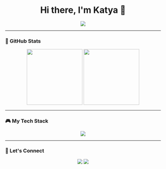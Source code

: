 <h1 align="center">Hi there, I'm Katya 👋</h1>

<p align="center">
  <img src="https://readme-typing-svg.herokuapp.com?color=facd60&lines=Unity+%7C+C%23+%7C+Game+Developer;Passionate+about+Game+Design;Always+learning+new+things!&center=true&width=500&height=50">
</p>

---

### 🌟 **GitHub Stats**
<div align="center"> 
  <img height="180em" src="https://github-readme-stats.vercel.app/api?username=katyazubareva&show_icons=true&theme=tokyonight&hide_border=true&bg_color=1a1b27&title_color=7dcfff&icon_color=f7768e&text_color=c0caf5" /> 
  <img height="180em" src="https://streak-stats.demolab.com?user=KatyaZubareva&theme=tokyonight&hide_border=true&border_radius=8" /> 
</div>

---

### 🎮 **My Tech Stack**
<p align="center">
  <img src="https://skillicons.dev/icons?i=unity,cs,cpp,python,js,html,css,react,figma,git" />
</p>

---

### 🚀 **Let's Connect**
<p align="center">
  <a href="https://www.linkedin.com/in/katyazyubareva"><img src="https://img.shields.io/badge/-LinkedIn-0a66c2?style=for-the-badge&logo=linkedin&logoColor=white" /></a>
  <a href="https://github.com/KatyaZubareva"><img src="https://img.shields.io/badge/-GitHub-181717?style=for-the-badge&logo=github&logoColor=white" /></a>
</p>
